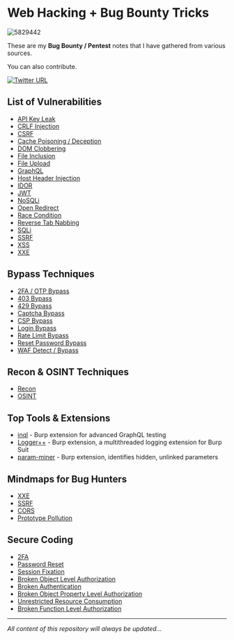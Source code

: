 # Web Hacking + Bug Bounty Tricks
![5829442](https://github.com/Mehdi0x90/Web_Hacking/assets/17106836/5ffcc3e2-3cc0-4327-b5f9-00c58f524c6b)

These are my **Bug Bounty / Pentest** notes that I have gathered from various sources. 

You can also contribute.

[![Twitter URL](https://img.shields.io/twitter/follow/mehdi0x90)](https://twitter.com/mehdi0x90)


## List of Vulnerabilities
* [API Key Leak](https://github.com/Mehdi0x90/Web_Hacking/blob/main/API%20Key%20Leak.md)
* [CRLF Injection](https://github.com/Mehdi0x90/Web_Hacking/blob/main/CRLF.md)
* [CSRF](https://github.com/Mehdi0x90/Web_Hacking/blob/main/CSRF.md)
* [Cache Poisoning / Deception](https://github.com/Mehdi0x90/Web_Hacking/blob/main/Cache%20Deception.md)
* [DOM Clobbering](https://github.com/Mehdi0x90/Web_Hacking/blob/main/Dom%20Clobbering.md)
* [File Inclusion](https://github.com/Mehdi0x90/Web_Hacking/blob/main/File%20Inclusion.md)
* [File Upload](https://github.com/Mehdi0x90/Web_Hacking/blob/main/File%20Upload.md)
* [GraphQL](https://github.com/Mehdi0x90/Web_Hacking/blob/main/GraphQL.md)
* [Host Header Injection](https://github.com/Mehdi0x90/Web_Hacking/blob/main/Host%20Header%20Injection.md)
* [IDOR](https://github.com/Mehdi0x90/Web_Hacking/blob/main/IDOR.md)
* [JWT](https://github.com/Mehdi0x90/Web_Hacking/blob/main/JWT.md)
* [NoSQLi](https://github.com/Mehdi0x90/Web_Hacking/blob/main/NoSQL%20Injection.md)
* [Open Redirect](https://github.com/Mehdi0x90/Web_Hacking/blob/main/Open%20Redirect.md)
* [Race Condition](https://github.com/Mehdi0x90/Web_Hacking/blob/main/Race%20Condition.md)
* [Reverse Tab Nabbing](https://github.com/Mehdi0x90/Web_Hacking/blob/main/Reverse%20Tab%20Nabbing.md)
* [SQLi](https://github.com/Mehdi0x90/Web_Hacking/blob/main/SQL%20Injection.md)
* [SSRF](https://github.com/Mehdi0x90/Web_Hacking/blob/main/SSRF.md)
* [XSS](https://github.com/Mehdi0x90/Web_Hacking/blob/main/XSS.md)
* [XXE](https://github.com/Mehdi0x90/Web_Hacking/blob/main/XXE.md)

## Bypass Techniques
* [2FA / OTP Bypass](https://github.com/Mehdi0x90/Web_Hacking/blob/main/2FA_OTP_Bypass.md)
* [403 Bypass](https://github.com/Mehdi0x90/Web_Hacking/blob/main/403%20Bypass.md)
* [429 Bypass](https://github.com/Mehdi0x90/Web_Hacking/blob/main/429%20Bypass.md)
* [Captcha Bypass](https://github.com/Mehdi0x90/Web_Hacking/blob/main/Captcha%20Bypass.md)
* [CSP Bypass](https://github.com/Mehdi0x90/Web_Hacking/blob/main/CSP%20Bypass.md)
* [Login Bypass](https://github.com/Mehdi0x90/Web_Hacking/blob/main/Login%20Bypass.md)
* [Rate Limit Bypass](https://github.com/Mehdi0x90/Web_Hacking/blob/main/Rate%20Limit%20Bypass.md)
* [Reset Password Bypass](https://github.com/Mehdi0x90/Web_Hacking/blob/main/Reset%20Password%20Bypass.md)
* [WAF Detect / Bypass](https://github.com/Mehdi0x90/Web_Hacking/blob/main/WAF%20Bypass.md)


## Recon & OSINT Techniques
* [Recon](https://github.com/Mehdi0x90/Web_Hacking/blob/main/Recon.md)
* [OSINT](https://github.com/Mehdi0x90/Web_Hacking/blob/main/OSINT.md)

## Top Tools & Extensions
* [inql](https://github.com/doyensec/inql) - Burp extension for advanced GraphQL testing
* [Logger++](https://github.com/Mehdi0x90/Web_Hacking/blob/main/LoggerPlusPlus.md) - Burp extension, a multithreaded logging extension for Burp Suit
* [param-miner](https://github.com/PortSwigger/param-miner) - Burp extension, identifies hidden, unlinked parameters

## Mindmaps for Bug Hunters
* [XXE](mindmaps-pdf/XXE.pdf)
* [SSRF](mindmaps-pdf/SSRF.pdf)
* [CORS](mindmaps-pdf/CORS.pdf)
* [Prototype Pollution](mindmaps-pdf/Prototype%20Pollution.pdf)

## Secure Coding
* [2FA](https://github.com/Mehdi0x90/Web_Hacking/blob/main/Secure%20Coding%20-%202FA.md)
* [Password Reset](https://github.com/Mehdi0x90/Web_Hacking/blob/main/Secure%20Coding%20-%20Password%20Reset.md)
* [Session Fixation](https://github.com/Mehdi0x90/Web_Hacking/blob/main/Secure%20Coding%20-%20Session%20Fixation.md)
* [Broken Object Level Authorization](https://github.com/Mehdi0x90/Web_Hacking/blob/main/Secure%20Coding%20-%20Broken%20Object%20Level%20Authorization.md)
* [Broken Authentication](https://github.com/Mehdi0x90/Web_Hacking/blob/main/Secure%20Coding%20-%20Broken%20Authentication.md)
* [Broken Object Property Level Authorization](https://github.com/Mehdi0x90/Web_Hacking/blob/main/Secure%20Coding%20-%20Broken%20Object%20Property%20Level%20Authorization.md)
* [Unrestricted Resource Consumption](https://github.com/Mehdi0x90/Web_Hacking/blob/main/Secure%20Coding%20-%20Unrestricted%20Resource%20Consumption.md)
* [Broken Function Level Authorization](https://github.com/Mehdi0x90/Web_Hacking/blob/main/Secure%20Coding%20-%20Broken%20Function%20Level%20Authorization.md)

-----
*All content of this repository will always be updated...*
